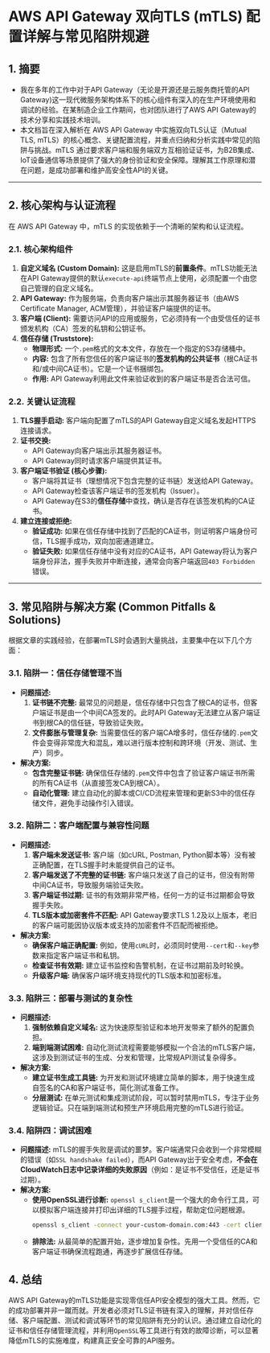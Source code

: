 # AWS API Gateway 双向TLS (mTLS) 配置详解与常见陷阱规避

## 1. 摘要

- 我在多年的工作中对于API Gateway（无论是开源还是云服务商托管的API Gateway)这一现代微服务架构体系下的核心组件有深入的在生产环境使用和调试的经验。在某制造企业工作期间，也对团队进行了AWS API Gateway的技术分享和实践技术培训。
- 本文档旨在深入解析在 AWS API Gateway 中实施双向TLS认证（Mutual TLS, mTLS）的核心概念、关键配置流程，并重点归纳和分析实践中常见的陷阱与挑战。mTLS 通过要求客户端和服务端双方互相验证证书，为B2B集成、IoT设备通信等场景提供了强大的身份验证和安全保障。理解其工作原理和潜在问题，是成功部署和维护高安全性API的关键。

---

## 2. 核心架构与认证流程

在 AWS API Gateway 中，mTLS 的实现依赖于一个清晰的架构和认证流程。

### 2.1. 核心架构组件

1.  **自定义域名 (Custom Domain):** 这是启用mTLS的**前置条件**。mTLS功能无法在API Gateway提供的默认`execute-api`终端节点上使用，必须配置一个由您自己管理的自定义域名。
2.  **API Gateway:** 作为服务端，负责向客户端出示其服务器证书（由AWS Certificate Manager, ACM管理），并验证客户端提供的证书。
3.  **客户端 (Client):** 需要访问API的应用或服务，它必须持有一个由受信任的证书颁发机构（CA）签发的私钥和公钥证书。
4.  **信任存储 (Truststore):**
    *   **物理形式:** 一个`.pem`格式的文本文件，存放在一个指定的S3存储桶中。
    *   **内容:** 包含了所有您信任的客户端证书的**签发机构的公共证书**（根CA证书和/或中间CA证书）。它是一个证书捆绑包。
    *   **作用:** API Gateway利用此文件来验证收到的客户端证书是否合法可信。

### 2.2. 关键认证流程

1.  **TLS握手启动:** 客户端向配置了mTLS的API Gateway自定义域名发起HTTPS连接请求。
2.  **证书交换:** 
    *   API Gateway向客户端出示其服务器证书。
    *   API Gateway同时请求客户端提供其证书。
3.  **客户端证书验证 (核心步骤):**
    *   客户端将其证书（理想情况下包含完整的证书链）发送给API Gateway。
    *   API Gateway检查该客户端证书的签发机构（Issuer）。
    *   API Gateway在S3的**信任存储**中查找，确认是否存在该签发机构的CA证书。
4.  **建立连接或拒绝:**
    *   **验证成功:** 如果在信任存储中找到了匹配的CA证书，则证明客户端身份可信，TLS握手成功，双向加密通道建立。
    *   **验证失败:** 如果信任存储中没有对应的CA证书，API Gateway将认为客户端身份非法，握手失败并中断连接，通常会向客户端返回`403 Forbidden`错误。

---

## 3. 常见陷阱与解决方案 (Common Pitfalls & Solutions)

根据文章的实践经验，在部署mTLS时会遇到大量挑战，主要集中在以下几个方面：

### 3.1. 陷阱一：信任存储管理不当

*   **问题描述:**
    1.  **证书链不完整:** 最常见的问题是，信任存储中只包含了根CA的证书，但客户端证书是由一个中间CA签发的。此时API Gateway无法建立从客户端证书到根CA的信任链，导致验证失败。
    2.  **文件膨胀与管理复杂:** 当需要信任的客户端CA增多时，信任存储的`.pem`文件会变得非常庞大和混乱，难以进行版本控制和跨环境（开发、测试、生产）同步。
*   **解决方案:**
    *   **包含完整证书链:** 确保信任存储的`.pem`文件中包含了验证客户端证书所需的所有CA证书（从直接签发CA到根CA）。
    *   **自动化管理:** 建立自动化的脚本或CI/CD流程来管理和更新S3中的信任存储文件，避免手动操作引入错误。

### 3.2. 陷阱二：客户端配置与兼容性问题

*   **问题描述:**
    1.  **客户端未发送证书:** 客户端（如cURL, Postman, Python脚本等）没有被正确配置，在TLS握手时未能提供自己的证书。
    2.  **客户端发送了不完整的证书链:** 客户端只发送了自己的证书，但没有附带中间CA证书，导致服务端验证失败。
    3.  **客户端证书过期:** 证书的有效期非常严格，任何一方的证书过期都会导致握手失败。
    4.  **TLS版本或加密套件不匹配:** API Gateway要求TLS 1.2及以上版本，老旧的客户端可能因协议版本或支持的加密套件不匹配而被拒绝。
*   **解决方案:**
    *   **确保客户端正确配置:** 例如，使用`cURL`时，必须同时使用`--cert`和`--key`参数来指定客户端证书和私钥。
    *   **检查证书有效期:** 建立证书监控和告警机制，在证书过期前及时轮换。
    *   **升级客户端:** 确保客户端环境支持现代的TLS版本和加密标准。

### 3.3. 陷阱三：部署与测试的复杂性

*   **问题描述:**
    1.  **强制依赖自定义域名:** 这为快速原型验证和本地开发带来了额外的配置负担。
    2.  **端到端测试困难:** 自动化测试流程需要能够模拟一个合法的mTLS客户端，这涉及到测试证书的生成、分发和管理，比常规API测试复杂得多。
*   **解决方案:**
    *   **建立证书生成工具链:** 为开发和测试环境建立简单的脚本，用于快速生成自签名的CA和客户端证书，简化测试准备工作。
    *   **分层测试:** 在单元测试和集成测试阶段，可以暂时禁用mTLS，专注于业务逻辑验证。只在端到端测试和预生产环境启用完整的mTLS进行验证。

### 3.4. 陷阱四：调试困难

*   **问题描述:** mTLS的握手失败是调试的噩梦。客户端通常只会收到一个非常模糊的错误（如`SSL handshake failed`），而API Gateway出于安全考虑，**不会在CloudWatch日志中记录详细的失败原因**（例如：是证书不受信任，还是证书过期）。
*   **解决方案:**
    *   **使用OpenSSL进行诊断:** `openssl s_client`是一个强大的命令行工具，可以模拟客户端连接并打印出详细的TLS握手过程，帮助定位问题根源。
        ```bash
        openssl s_client -connect your-custom-domain.com:443 -cert client.pem -key client.key -CAfile ca.pem
        ```
    *   **排除法:** 从最简单的配置开始，逐步增加复杂性。先用一个受信任的CA和客户端证书确保流程跑通，再逐步扩展信任存储。

## 4. 总结

AWS API Gateway的mTLS功能是实现零信任API安全模型的强大工具。然而，它的成功部署并非一蹴而就。开发者必须对TLS证书链有深入的理解，并对信任存储、客户端配置、测试和调试等环节的常见陷阱有充分的认识。通过建立自动化的证书和信任存储管理流程，并利用`OpenSSL`等工具进行有效的故障诊断，可以显著降低mTLS的实施难度，构建真正安全可靠的API服务。
